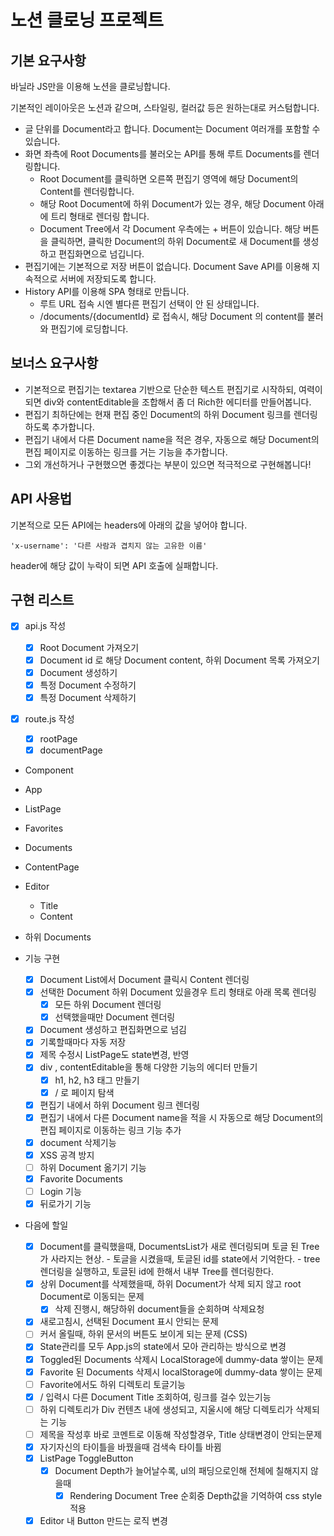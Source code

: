 # 노션 클로닝 프로젝트

## 기본 요구사항

바닐라 JS만을 이용해 노션을 클로닝합니다.

기본적인 레이아웃은 노션과 같으며, 스타일링, 컬러값 등은 원하는대로 커스텀합니다.

- 글 단위를 Document라고 합니다. Document는 Document 여러개를 포함할 수 있습니다.
- 화면 좌측에 Root Documents를 불러오는 API를 통해 루트 Documents를 렌더링합니다.
  - Root Document를 클릭하면 오른쪽 편집기 영역에 해당 Document의 Content를 렌더링합니다.
  - 해당 Root Document에 하위 Document가 있는 경우, 해당 Document 아래에 트리 형태로 렌더링 합니다.
  - Document Tree에서 각 Document 우측에는 + 버튼이 있습니다. 해당 버튼을 클릭하면, 클릭한 Document의 하위 Document로 새 Document를 생성하고 편집화면으로 넘깁니다.
- 편집기에는 기본적으로 저장 버튼이 없습니다. Document Save API를 이용해 지속적으로 서버에 저장되도록 합니다.
- History API를 이용해 SPA 형태로 만듭니다.
  - 루트 URL 접속 시엔 별다른 편집기 선택이 안 된 상태입니다.
  - /documents/{documentId} 로 접속시, 해당 Document 의 content를 불러와 편집기에 로딩합니다.

## 보너스 요구사항

- 기본적으로 편집기는 textarea 기반으로 단순한 텍스트 편집기로 시작하되, 여력이 되면 div와 contentEditable을 조합해서 좀 더 Rich한 에디터를 만들어봅니다.
- 편집기 최하단에는 현재 편집 중인 Document의 하위 Document 링크를 렌더링하도록 추가합니다.
- 편집기 내에서 다른 Document name을 적은 경우, 자동으로 해당 Document의 편집 페이지로 이동하는 링크를 거는 기능을 추가합니다.
- 그외 개선하거나 구현했으면 좋겠다는 부분이 있으면 적극적으로 구현해봅니다!

## API 사용법

기본적으로 모든 API에는 headers에 아래의 값을 넣어야 합니다.

```
'x-username': '다른 사람과 겹치지 않는 고유한 이름'
```

header에 해당 값이 누락이 되면 API 호출에 실패합니다.

## 구현 리스트

- [x] api.js 작성
  - [x] Root Document 가져오기
  - [x] Document id 로 해당 Document content, 하위 Document 목록 가져오기
  - [x] Document 생성하기
  - [x] 특정 Document 수정하기
  - [x] 특정 Document 삭제하기
- [x] route.js 작성

  - [x] rootPage
  - [x] documentPage

- Component

- App
- ListPage
- Favorites
- Documents

- ContentPage
- Editor
  - Title
  - Content
- 하위 Documents

- 기능 구현

  - [x] Document List에서 Document 클릭시 Content 렌더링
  - [x] 선택한 Document 하위 Document 있을경우 트리 형태로 아래 목록 렌더링
    - [x] 모든 하위 Document 렌더링
    - [x] 선택했을때만 Document 렌더링
  - [x] Document 생성하고 편집화면으로 넘김
  - [x] 기록할때마다 자동 저장
  - [x] 제목 수정시 ListPage도 state변경, 반영
  - [x] div , contentEditable을 통해 다양한 기능의 에디터 만들기
    - [x] h1, h2, h3 태그 만들기
    - [x] / 로 페이지 탐색
  - [x] 편집기 내에서 하위 Document 링크 렌더링
  - [x] 편집기 내에서 다른 Document name을 적을 시 자동으로 해당 Document의 편집 페이지로 이동하는 링크 기능 추가
  - [x] document 삭제기능
  - [x] XSS 공격 방지
  - [ ] 하위 Document 옮기기 기능
  - [x] Favorite Documents
  - [ ] Login 기능
  - [x] 뒤로가기 기능

- 다음에 할일
  - [x] Document를 클릭했을때, DocumentsList가 새로 렌더링되며 토글 된 Tree가 사라지는 현상. - 토글을 시켰을때, 토글된 id를 state에서 기억한다. - tree 렌더링을 실행하고, 토글된 id에 한해서 내부 Tree를 렌더링한다.
  - [x] 상위 Document를 삭제했을때, 하위 Document가 삭제 되지 않고 root Document로 이동되는 문제
    - [x] 삭제 진행시, 해당하위 document들을 순회하며 삭제요청
  - [x] 새로고침시, 선택된 Document 표시 안되는 문제
  - [ ] 커서 올릴때, 하위 문서의 버튼도 보이게 되는 문제 (CSS)
  - [x] State관리를 모두 App.js의 state에서 모아 관리하는 방식으로 변경
  - [x] Toggled된 Documents 삭제시 LocalStorage에 dummy-data 쌓이는 문제
  - [x] Favorite 된 Documents 삭제시 localStorage에 dummy-data 쌓이는 문제
  - [ ] Favorite에서도 하위 디렉토리 토글기능
  - [x] / 입력시 다른 Document Title 조회하여, 링크를 걸수 있는기능
  - [ ] 하위 디렉토리가 Div 컨텐츠 내에 생성되고, 지울시에 해당 디렉토리가 삭제되는 기능
  - [ ] 제목을 작성후 바로 코멘트로 이동해 작성할경우, Title 상태변경이 안되는문제
  - [x] 자기자신의 타이틀을 바꿨을때 검색속 타이틀 바뀜
  - [x] ListPage ToggleButton
    - [x] Document Depth가 늘어날수록, ul의 패딩으로인해 전체에 칠해지지 않을때
      - [x] Rendering Document Tree 순회중 Depth값을 기억하여 css style 적용
  - [x] Editor 내 Button 만드는 로직 변경
